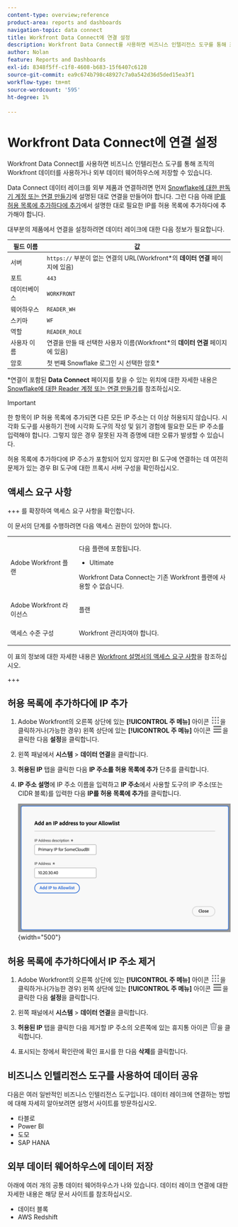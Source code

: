 ```yaml
---
content-type: overview;reference
product-area: reports and dashboards
navigation-topic: data connect
title: Workfront Data Connect에 연결 설정
description: Workfront Data Connect를 사용하면 비즈니스 인텔리전스 도구를 통해 조직의 Workfront 데이터를 사용하거나 외부 데이터 웨어하우스에 저장할 수 있습니다.
author: Nolan
feature: Reports and Dashboards
exl-id: 8348f5ff-c1f8-4608-b683-15f6407c6128
source-git-commit: ea9c674b798c48927c7a0a542d36d5ded15ea3f1
workflow-type: tm+mt
source-wordcount: '595'
ht-degree: 1%

---
```


# Workfront Data Connect에 연결 설정

Workfront Data Connect를 사용하면 비즈니스 인텔리전스 도구를 통해 조직의 Workfront 데이터를 사용하거나 외부 데이터 웨어하우스에 저장할 수 있습니다.

Data Connect 데이터 레이크를 외부 제품과 연결하려면 먼저 [Snowflake에 대한 판독기 계정 또는 연결 만들기](/help/quicksilver/reports-and-dashboards/data-lake/create-a-reader-account.md)에 설명된 대로 연결을 만들어야 합니다. 그런 다음 아래 [IP를 허용 목록에 추가하다에 추가](#add-ips-to-the-allowlist)에서 설명한 대로 필요한 IP를 허용 목록에 추가하다에 추가해야 합니다.

대부분의 제품에서 연결을 설정하려면 데이터 레이크에 대한 다음 정보가 필요합니다.

| 필드 이름 | 값 |
|---------------|-------------|
| 서버 | `https://` 부분이 없는 연결의 URL(Workfront*의 **데이터 연결** 페이지에 있음) |
| 포트 | `443` |
| 데이터베이스 | `WORKFRONT` |
| 웨어하우스 | `READER_WH` |
| 스키마 | `WF` |
| 역할 | `READER_ROLE` |
| 사용자 이름 | 연결을 만들 때 선택한 사용자 이름(Workfront*의 **데이터 연결** 페이지에 있음) |
| 암호 | 첫 번째 Snowflake 로그인 시 선택한 암호* |

*연결이 포함된 **Data Connect** 페이지를 찾을 수 있는 위치에 대한 자세한 내용은 [Snowflake에 대한 Reader 계정 또는 연결 만들기](/help/quicksilver/reports-and-dashboards/data-lake/create-a-reader-account.md)를 참조하십시오.

>[!IMPORTANT]
>
>한 항목이 IP 허용 목록에 추가되면 다른 모든 IP 주소는 더 이상 허용되지 않습니다. 시각화 도구를 사용하기 전에 시각화 도구의 작성 및 읽기 경험에 필요한 모든 IP 주소를 입력해야 합니다. 그렇지 않은 경우 잘못된 자격 증명에 대한 오류가 발생할 수 있습니다.
>
>허용 목록에 추가하다에 IP 주소가 포함되어 있지 않지만 BI 도구에 연결하는 데 여전히 문제가 있는 경우 BI 도구에 대한 프록시 서버 구성을 확인하십시오.

## 액세스 요구 사항

+++ 를 확장하여 액세스 요구 사항을 확인합니다.

이 문서의 단계를 수행하려면 다음 액세스 권한이 있어야 합니다.

<table style="table-layout:auto"> 
 <col> 
 <col> 
 <tbody> 
  <tr> 
   <td role="rowheader">Adobe Workfront 플랜</td> 
   <td><p>다음 플랜에 포함됩니다.</p>
    <ul>
        <li><p>Ultimate</p></li> 
    </ul>    
   <!--<p>Can be purchased as an add-on to the following plans:</p> 
    <ul>
        <li>Select</li> 
        <li>Prime</li>
    </ul>--> 
    <p>Workfront Data Connect는 기존 Workfront 플랜에 사용할 수 없습니다.</p> 
   </td> </td> 
  </tr> 
  <tr> 
   <td role="rowheader">Adobe Workfront 라이선스</td> 
   <td><p>플랜</p></td> 
  </tr> 
  <tr> 
   <td role="rowheader">액세스 수준 구성</td> 
   <td> <p>Workfront 관리자여야 합니다.</p></td> 
  </tr> 
 </tbody> 
</table>

이 표의 정보에 대한 자세한 내용은 [Workfront 설명서의 액세스 요구 사항](/help/quicksilver/administration-and-setup/add-users/access-levels-and-object-permissions/access-level-requirements-in-documentation.md)을 참조하십시오.

+++

## 허용 목록에 추가하다에 IP 추가

1. Adobe Workfront의 오른쪽 상단에 있는 **[!UICONTROL 주 메뉴]** 아이콘 ![주 메뉴](/help/_includes/assets/main-menu-icon.png)을 클릭하거나(가능한 경우) 왼쪽 상단에 있는 **[!UICONTROL 주 메뉴]** 아이콘 ![주 메뉴](/help/_includes/assets/main-menu-icon-left-nav.png)을 클릭한 다음 **설정**&#x200B;을 클릭합니다.

1. 왼쪽 패널에서 **시스템** > **데이터 연결**&#x200B;을 클릭합니다.

1. **허용된 IP** 탭을 클릭한 다음 **IP 주소를 허용 목록에 추가** 단추를 클릭합니다.

1. **IP 주소 설명**&#x200B;에 IP 주소 이름을 입력하고 **IP 주소**&#x200B;에서 사용할 도구의 IP 주소(또는 CIDR 블록)를 입력한 다음 **IP를 허용 목록에 추가**&#x200B;를 클릭합니다.

   ![IP 주소 추가](/help/quicksilver/reports-and-dashboards/data-lake/assets/add-IP-allowlist.png) {width="500"}

## 허용 목록에 추가하다에서 IP 주소 제거

1. Adobe Workfront의 오른쪽 상단에 있는 **[!UICONTROL 주 메뉴]** 아이콘 ![주 메뉴](/help/_includes/assets/main-menu-icon.png)을 클릭하거나(가능한 경우) 왼쪽 상단에 있는 **[!UICONTROL 주 메뉴]** 아이콘 ![주 메뉴](/help/_includes/assets/main-menu-icon-left-nav.png)을 클릭한 다음 **설정**&#x200B;을 클릭합니다.

1. 왼쪽 패널에서 **시스템** > **데이터 연결**&#x200B;을 클릭합니다.

1. **허용된 IP** 탭을 클릭한 다음 제거할 IP 주소의 오른쪽에 있는 휴지통 아이콘 ![삭제 아이콘](/help/quicksilver/reports-and-dashboards/data-lake/assets/delete.png)을 클릭합니다.

1. 표시되는 창에서 확인란에 확인 표시를 한 다음 **삭제**&#x200B;를 클릭합니다.

## 비즈니스 인텔리전스 도구를 사용하여 데이터 공유

다음은 여러 일반적인 비즈니스 인텔리전스 도구입니다. 데이터 레이크에 연결하는 방법에 대해 자세히 알아보려면 설명서 사이트를 방문하십시오.

* 타블로
* Power BI
* 도모
* SAP HANA

## 외부 데이터 웨어하우스에 데이터 저장

아래에 여러 개의 공통 데이터 웨어하우스가 나와 있습니다. 데이터 레이크 연결에 대한 자세한 내용은 해당 문서 사이트를 참조하십시오.

* 데이터 블록
* AWS Redshift

